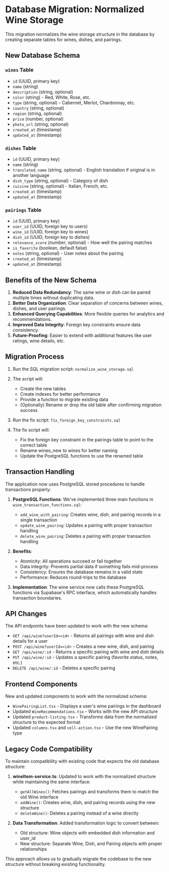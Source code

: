 # Database Migration: Normalized Wine Storage

This migration normalizes the wine storage structure in the database by creating separate tables for wines, dishes, and pairings.

## New Database Schema

### `wines` Table
- `id` (UUID, primary key)
- `name` (string)
- `description` (string, optional)
- `color` (string) - Red, White, Rose, etc.
- `type` (string, optional) - Cabernet, Merlot, Chardonnay, etc.
- `country` (string, optional)
- `region` (string, optional)
- `price` (number, optional)
- `photo_url` (string, optional)
- `created_at` (timestamp)
- `updated_at` (timestamp)

### `dishes` Table
- `id` (UUID, primary key)
- `name` (string)
- `translated_name` (string, optional) - English translation if original is in another language
- `dish_type` (string, optional) - Category of dish
- `cuisine` (string, optional) - Italian, French, etc.
- `created_at` (timestamp)
- `updated_at` (timestamp)

### `pairings` Table
- `id` (UUID, primary key)
- `user_id` (UUID, foreign key to users)
- `wine_id` (UUID, foreign key to wines)
- `dish_id` (UUID, foreign key to dishes)
- `relevance_score` (number, optional) - How well the pairing matches
- `is_favorite` (boolean, default false)
- `notes` (string, optional) - User notes about the pairing
- `created_at` (timestamp)
- `updated_at` (timestamp)

## Benefits of the New Schema

1. **Reduced Data Redundancy**: The same wine or dish can be paired multiple times without duplicating data.
2. **Better Data Organization**: Clear separation of concerns between wines, dishes, and user pairings.
3. **Enhanced Querying Capabilities**: More flexible queries for analytics and recommendations.
4. **Improved Data Integrity**: Foreign key constraints ensure data consistency.
5. **Future-Proofing**: Easier to extend with additional features like user ratings, wine details, etc.

## Migration Process

1. Run the SQL migration script: `normalize_wine_storage.sql`
2. The script will:
   - Create the new tables
   - Create indexes for better performance
   - Provide a function to migrate existing data
   - (Optionally) Rename or drop the old table after confirming migration success

3. Run the fix script: `fix_foreign_key_constraints.sql`
4. The fix script will:
   - Fix the foreign key constraint in the pairings table to point to the correct table
   - Rename wines_new to wines for better naming
   - Update the PostgreSQL functions to use the renamed table

## Transaction Handling

The application now uses PostgreSQL stored procedures to handle transactions properly:

1. **PostgreSQL Functions**: We've implemented three main functions in `wine_transaction_functions.sql`:
   - `add_wine_with_pairing`: Creates wine, dish, and pairing records in a single transaction
   - `update_wine_pairing`: Updates a pairing with proper transaction handling
   - `delete_wine_pairing`: Deletes a pairing with proper transaction handling

2. **Benefits**:
   - Atomicity: All operations succeed or fail together
   - Data integrity: Prevents partial data if something fails mid-process
   - Consistency: Ensures the database remains in a valid state
   - Performance: Reduces round-trips to the database

3. **Implementation**: The wine service now calls these PostgreSQL functions via Supabase's RPC interface, which automatically handles transaction boundaries.

## API Changes

The API endpoints have been updated to work with the new schema:

- `GET /api/wine?userId=<id>` - Returns all pairings with wine and dish details for a user
- `POST /api/wine?userId=<id>` - Creates a new wine, dish, and pairing
- `GET /api/wine/:id` - Returns a specific pairing with wine and dish details
- `PUT /api/wine/:id` - Updates a specific pairing (favorite status, notes, etc.)
- `DELETE /api/wine/:id` - Deletes a specific pairing

## Frontend Components

New and updated components to work with the normalized schema:

- `WinePairingList.tsx` - Displays a user's wine pairings in the dashboard
- Updated `WineRecommendations.tsx` - Works with the new API structure
- Updated `product-listing.tsx` - Transforms data from the normalized structure to the expected format
- Updated `columns.tsx` and `cell-action.tsx` - Use the new WinePairing type

## Legacy Code Compatibility

To maintain compatibility with existing code that expects the old database structure:

1. **wineItem-service.ts**: Updated to work with the normalized structure while maintaining the same interface:
   - `getAllWines()`: Fetches pairings and transforms them to match the old Wine interface
   - `addWine()`: Creates wine, dish, and pairing records using the new structure
   - `deleteWine()`: Deletes a pairing instead of a wine directly

2. **Data Transformation**: Added transformation logic to convert between:
   - Old structure: Wine objects with embedded dish information and user_id
   - New structure: Separate Wine, Dish, and Pairing objects with proper relationships

This approach allows us to gradually migrate the codebase to the new structure without breaking existing functionality.